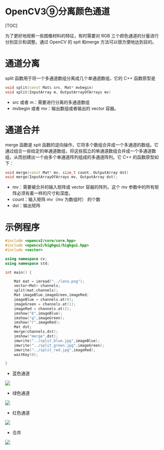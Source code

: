 OpenCV3⑨分离颜色通道
===

[TOC]

为了更好地观察一些图像材料的特征，有时需要对 RGB 三个颜色通道的分量进行分别显示和调整。通过 OpenCV 的 spit 和merge 方法可以很方便地达到目的。

# 通道分离

split 函数用于将一个多通道数组分离成几个单通道数组，它的 C++ 函数原型是

```cpp
void split(const Mat& src, Mat* mvbegin)
void split(InputArray m, OutputArrayOfArrays mv)
```

* src 或者 m：需要进行分离的多通道数组
* mvbegin 或者 mv：输出数组或者输出的 vector 容器。

# 通道合并

merge 函数是 spit 函数的逆向操作，它将多个数组合并成一个多通道的数组。它通过组合一些给定的单通道数组，将这些孤立的单通道数组合并成一个多通道数组，从而创建出一个由多个单通道阵列组成的多通道阵列。它 C++ 的函数原型如下：

```cpp
void merge(const Mat* mv, size_t count, OutputArray dst)
void merge(InputArrayOfArrays mv, OutputArray dst);
```
*   mv：需要被合并的输入矩阵或 vector 容器的阵列，这个 mv 参数中的所有矩阵必须有着一样的尺寸和深度。
*   count：输入矩阵 mv（mv 为数组时） 的个数
*   dst：输出矩阵

# 示例程序

```cpp
#include <opencv2/core/core.hpp>
#include <opencv2/highgui/highgui.hpp>
#include <vector>

using namespace cv;
using namespace std;

int main() {

    Mat mat = imread("../lena.png");
    vector<Mat> channels;
    split(mat,channels);
    Mat imageBlue,imageGreen,imageRed;
    imageBlue = channels.at(0);
    imageGreen = channels.at(1);
    imageRed = channels.at(2);
    imshow("b",imageBlue);
    imshow("g",imageGreen);
    imshow("r",imageRed);
    Mat dst;
    merge(channels,dst);
    imshow("merge",dst);
    imwrite("../split_blue.jpg",imageBlue);
    imwrite("../split_green.jpg",imageGreen);
    imwrite("../split_red.jpg",imageRed);
    waitKey(0);

}
```

*   蓝色通道

![](http://onke0yoit.bkt.clouddn.com/split_blue.jpg)

*   绿色通道

![](http://onke0yoit.bkt.clouddn.com/split_green.jpg)

*   红色通道

![](http://onke0yoit.bkt.clouddn.com/split_red.jpg)

*   合并

![](http://onke0yoit.bkt.clouddn.com/lena.png)


